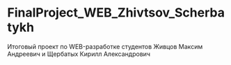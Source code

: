 # FinalProject_WEB_Zhivtsov_Scherbatykh
Итоговый проект по WEB-разработке студентов Живцов Максим Андреевич и Щербатых Кирилл Александрович
